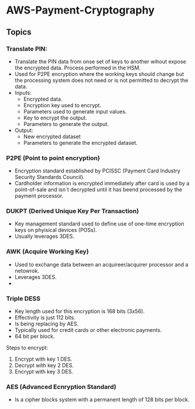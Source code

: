 # AWS-Payment-Cryptography

## Topics

### Translate PIN:
- Translate the PIN data from onse set of keys to another wihout expose the encrypted data. Process performed in the HSM.
- Used for P2PE encryption where the working keys should change but the processing system does not need or is not permitted to decrypt the data.
- Inputs:
  - Encrypted data.
  - Encryption key used to encrypt.
  - Parameters used to generate input values.
  - Key to encrypt the output.
  - Parameters to generate the output.
- Output:
  - New encrypted dataset
  - Parameters to generate the encrypted dataset.

### P2PE (Point to point encryption)
- Encryption standard established by PCISSC (Payment Card Industry Security Standards Council).
- Cardholder information is encrypted immediately after card is used by a point-of-sale and isn´t decrypted until it has beend processed by the payment processor.

### DUKPT (Derived Unique Key Per Transaction)
- Key management standard used to define use of one-time encryption keys on phyisical devices (POSs).
- Usually leverages 3DES.

### AWK (Acquire Working Key)
- Used to exchange data between an acquireer/acquirer processor and a netowrok.
- Leverages 3DES.
- 

### Triple DESS
- Key length used for this encryption is 168 bits (3x56).
- Effectivity is just 112 bits.
- Is being replacing by AES.
- Typically used for credit cards or other electronic payments.
- 64 bit per block.

Steps to encrypt:
  1. Encrypt with key 1 DES.
  2. Decrypt with key 2 DES.
  3. Encrypt with key 3 DES.

### AES (Advanced Ecnryption Standard)
- Is a cipher blocks system with a permanent length of 128 bits per block.
